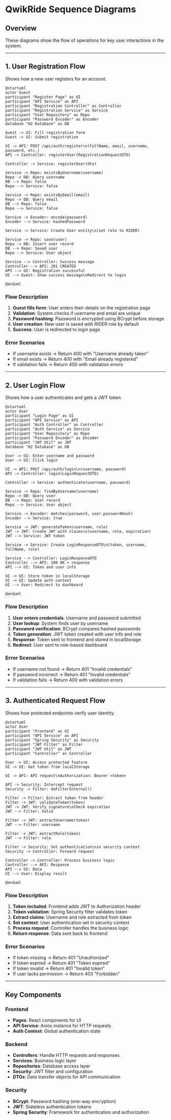 # QwikRide Sequence Diagrams

## Overview
These diagrams show the flow of operations for key user interactions in the system.

---

## 1. User Registration Flow

Shows how a new user registers for an account.

```plantuml
@startuml
actor Guest
participant "Register Page" as UI
participant "API Service" as API
participant "Registration Controller" as Controller
participant "Registration Service" as Service
participant "User Repository" as Repo
participant "Password Encoder" as Encoder
database "H2 Database" as DB

Guest -> UI: Fill registration form
Guest -> UI: Submit registration

UI -> API: POST /api/auth/register\n(fullName, email, username, password, etc.)
API -> Controller: registerUser(RegistrationRequestDTO)

Controller -> Service: registerUser(dto)

Service -> Repo: existsByUsername(username)
Repo -> DB: Query username
DB --> Repo: false
Repo --> Service: false

Service -> Repo: existsByEmail(email)
Repo -> DB: Query email
DB --> Repo: false
Repo --> Service: false

Service -> Encoder: encode(password)
Encoder --> Service: hashedPassword

Service -> Service: Create User entity\n(set role to RIDER)

Service -> Repo: save(user)
Repo -> DB: Insert user record
DB --> Repo: Saved user
Repo --> Service: User object

Service --> Controller: Success message
Controller --> API: 201 CREATED
API --> UI: Registration successful
UI --> Guest: Show success message\nRedirect to login

@enduml
```

### Flow Description

1. **Guest fills form**: User enters their details on the registration page
2. **Validation**: System checks if username and email are unique
3. **Password hashing**: Password is encrypted using BCrypt before storage
4. **User creation**: New user is saved with RIDER role by default
5. **Success**: User is redirected to login page

### Error Scenarios

- If username exists → Return 400 with "Username already taken"
- If email exists → Return 400 with "Email already registered"
- If validation fails → Return 400 with validation errors

---

## 2. User Login Flow

Shows how a user authenticates and gets a JWT token.

```plantuml
@startuml
actor User
participant "Login Page" as UI
participant "API Service" as API
participant "Auth Controller" as Controller
participant "Auth Service" as Service
participant "User Repository" as Repo
participant "Password Encoder" as Encoder
participant "JWT Util" as JWT
database "H2 Database" as DB

User -> UI: Enter username and password
User -> UI: Click login

UI -> API: POST /api/auth/login\n(username, password)
API -> Controller: login(LoginRequestDTO)

Controller -> Service: authenticate(username, password)

Service -> Repo: findByUsername(username)
Repo -> DB: Query user
DB --> Repo: User record
Repo --> Service: User object

Service -> Encoder: matches(password, user.passwordHash)
Encoder --> Service: true

Service -> JWT: generateToken(username, role)
JWT -> JWT: Create JWT with claims\n(username, role, expiration)
JWT --> Service: JWT token

Service -> Service: Create LoginResponseDTO\n(token, username, fullName, role)

Service --> Controller: LoginResponseDTO
Controller --> API: 200 OK + response
API --> UI: Token and user info

UI -> UI: Store token in localStorage
UI -> UI: Update auth context
UI --> User: Redirect to dashboard

@enduml
```

### Flow Description

1. **User enters credentials**: Username and password submitted
2. **User lookup**: System finds user by username
3. **Password verification**: BCrypt compares hashed passwords
4. **Token generation**: JWT token created with user info and role
5. **Response**: Token sent to frontend and stored in localStorage
6. **Redirect**: User sent to role-based dashboard

### Error Scenarios

- If username not found → Return 401 "Invalid credentials"
- If password incorrect → Return 401 "Invalid credentials"
- If validation fails → Return 400 with validation errors

---

## 3. Authenticated Request Flow

Shows how protected endpoints verify user identity.

```plantuml
@startuml
actor User
participant "Frontend" as UI
participant "API Service" as API
participant "Spring Security" as Security
participant "JWT Filter" as Filter
participant "JWT Util" as JWT
participant "Controller" as Controller

User -> UI: Access protected feature
UI -> UI: Get token from localStorage

UI -> API: API request\nAuthorization: Bearer <token>

API -> Security: Intercept request
Security -> Filter: doFilterInternal()

Filter -> Filter: Extract token from header
Filter -> JWT: validateToken(token)
JWT -> JWT: Verify signature\nCheck expiration
JWT --> Filter: Valid

Filter -> JWT: extractUsername(token)
JWT --> Filter: username

Filter -> JWT: extractRole(token)
JWT --> Filter: role

Filter -> Security: Set authentication\nin security context
Security -> Controller: Forward request

Controller -> Controller: Process business logic
Controller --> API: Response
API --> UI: Data
UI --> User: Display result

@enduml
```

### Flow Description

1. **Token included**: Frontend adds JWT to Authorization header
2. **Token validation**: Spring Security filter validates token
3. **Extract claims**: Username and role extracted from token
4. **Set context**: User authentication set in security context
5. **Process request**: Controller handles the business logic
6. **Return response**: Data sent back to frontend

### Error Scenarios

- If token missing → Return 401 "Unauthorized"
- If token expired → Return 401 "Token expired"
- If token invalid → Return 401 "Invalid token"
- If user lacks permission → Return 403 "Forbidden"

---

## Key Components

### Frontend
- **Pages**: React components for UI
- **API Service**: Axios instance for HTTP requests
- **Auth Context**: Global authentication state

### Backend
- **Controllers**: Handle HTTP requests and responses
- **Services**: Business logic layer
- **Repositories**: Database access layer
- **Security**: JWT filter and configuration
- **DTOs**: Data transfer objects for API communication

### Security
- **BCrypt**: Password hashing (one-way encryption)
- **JWT**: Stateless authentication tokens
- **Spring Security**: Framework for authentication and authorization

